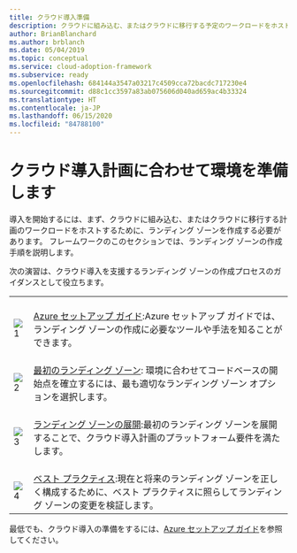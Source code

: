 ```yaml
---
title: クラウド導入準備
description: クラウドに組み込む、またはクラウドに移行する予定のワークロードをホストするために、ランディング ゾーンを作成する方法について説明します。
author: BrianBlanchard
ms.author: brblanch
ms.date: 05/04/2019
ms.topic: conceptual
ms.service: cloud-adoption-framework
ms.subservice: ready
ms.openlocfilehash: 684144a3547a03217c4509cca72bacdc717230e4
ms.sourcegitcommit: d88c1cc3597a83ab075606d040ad659ac4b33324
ms.translationtype: HT
ms.contentlocale: ja-JP
ms.lasthandoff: 06/15/2020
ms.locfileid: "84788100"
---
```

# <a name="ensure-the-environment-is-prepared-for-the-cloud-adoption-plan"></a>クラウド導入計画に合わせて環境を準備します

導入を開始するには、まず、クラウドに組み込む、またはクラウドに移行する計画のワークロードをホストするために、ランディング ゾーンを作成する必要があります。 フレームワークのこのセクションでは、ランディング ゾーンの作成手順を説明します。

次の演習は、クラウド導入を支援するランディング ゾーンの作成プロセスのガイダンスとして役立ちます。

<!-- docsTest:ignore images "_images">
<!-- markdownlint-disable MD033 -->

| | |
|---|---|
| <br> ![1](../_images/icons/1.png) | <br> [Azure セットアップ ガイド](./azure-setup-guide/index.md):Azure セットアップ ガイドでは、ランディング ゾーンの作成に必要なツールや手法を知ることができます。                                |
| <br> ![2](../_images/icons/2.png) | <br> [最初のランディング ゾーン](./landing-zone/first-landing-zone.md): 環境に合わせてコードベースの開始点を確立するには、最も適切なランディング ゾーン オプションを選択します。                                |
| <br> ![3](../_images/icons/3.png) | <br> [ランディング ゾーンの展開](./considerations/index.md):最初のランディング ゾーンを展開することで、クラウド導入計画のプラットフォーム要件を満たします。                                |
| <br> ![4](../_images/icons/4.png) | <br> [ベスト プラクティス](./azure-best-practices/index.md):現在と将来のランディング ゾーンを正しく構成するために、ベスト プラクティスに照らしてランディング ゾーンの変更を検証します。                        |

最低でも、クラウド導入の準備をするには、[Azure セットアップ ガイド](./azure-setup-guide/index.md)を参照してください。
